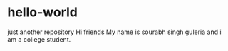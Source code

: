 # hello-world
just another repository
Hi friends
My name is sourabh singh guleria and i am a college student.
